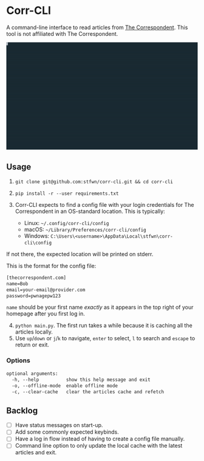 # Corr-CLI

A command-line interface to read articles from
[The Correspondent](https://www.thecorrespondent.com). This tool is not
affiliated with The Correspondent.

![](example.gif)

## Usage

1. `git clone git@github.com:stfwn/corr-cli.git && cd corr-cli`
2. `pip install -r --user requirements.txt`
3. Corr-CLI expects to find a config file with your login credentials for The
   Correspondent in an OS-standard location. This is typically:

    * Linux: `~/.config/corr-cli/config`
    * macOS: `~/Library/Preferences/corr-cli/config`
    * Windows: `C:\Users\<username>\AppData\Local\stfwn\corr-cli\config`

  If not there, the expected location will be printed on stderr.

  This is the format for the config file:

  ```
  [thecorrespondent.com]
  name=Bob
  email=your-email@provider.com
  password=pwnagepw123
  ```

  `name` should be your first name _exactly_ as it appears in the top right
  of your homepage after you first log in.

4. `python main.py`. The first run takes a while because it is caching all the
   articles locally.
5. Use `up`/`down` or `j`/`k` to navigate, `enter` to select, `l` to search and
   `escape` to return or exit.

### Options
```
optional arguments:
  -h, --help          show this help message and exit
  -o, --offline-mode  enable offline mode
  -c, --clear-cache   clear the articles cache and refetch
```

## Backlog

- [ ] Have status messages on start-up.
- [ ] Add some commonly expected keybinds.
- [ ] Have a log in flow instead of having to create a config file manually.
- [ ] Command line option to only update the local cache with the latest articles
and exit.
